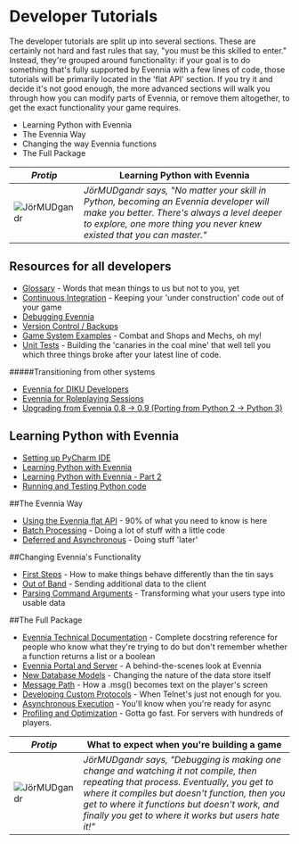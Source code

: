 # Developer Tutorials
The developer tutorials are split up into several sections. These are certainly not hard
and fast rules that say, "you must be this skilled to enter." Instead, they're grouped around functionality:
if your goal is to do something that's fully supported by Evennia with a few lines of code, those
tutorials will be primarily located in the 'flat API' section. If you try it and decide it's not
good enough, the more advanced sections will walk you through how you can modify parts of Evennia, or
remove them altogether, to get the exact functionality your game requires.

- Learning Python with Evennia
- The Evennia Way
- Changing the way Evennia functions
- The Full Package

|_Protip_|Learning Python with Evennia|
|---|---|
|![JörMUDgandr][logo] | _JörMUDgandr says, "No matter your skill in Python, becoming an Evennia developer will make you better. There's always a level deeper to explore, one more thing you never knew existed that you can master."_ |

## Resources for all developers
- [Glossary](Glossary) - Words that mean things to us but not to you, yet
- [Continuous Integration](Continuous-Integration) - Keeping your 'under construction' code out of your game
- [Debugging Evennia](Debugging)
- [Version Control / Backups](Version-Control)
- [Game System Examples](Tutorials) - Combat and Shops and Mechs, oh my!
- [Unit Tests](Unit-Testing) - Building the 'canaries in the coal mine' that well tell you which three things broke after your latest line of code.

#####Transitioning from other systems
- [Evennia for DIKU Developers](Evennia-for-Diku-Users)
- [Evennia for Roleplaying Sessions](Evennia-for-roleplaying-sessions)
- [Upgrading from Evennia 0.8 -> 0.9 (Porting from Python 2 -> Python 3) ](Python-3)

## Learning Python with Evennia
- [Setting up PyCharm IDE](Setting-up-PyCharm)
- [Learning Python with Evennia](Python-basic-introduction)
- [Learning Python with Evennia - Part 2](Python-basic-tutorial-part-two)
- [Running and Testing Python code](Execute-Python-Code)

##The Evennia Way
- [Using the Evennia flat API](Evennia-API) - 90% of what you need to know is here
- [Batch Processing](Batch-Processors) - Doing a lot of stuff with a little code
- [Deferred and Asynchronous](ASync-Lite) - Doing stuff 'later'

##Changing Evennia's Functionality
- [First Steps](First-Steps-Coding) - How to make things behave differently than the tin says
- [Out of Band](OOB) - Sending additional data to the client
- [Parsing Command Arguments](Parsing-command-arguments,-theory-and-best-practices) - Transforming what your users type into usable data

##The Full Package
- [Evennia Technical Documentation](TechDocs) - Complete docstring reference for people who know what they're trying to do but don't remember whether a function returns a list or a boolean
- [Evennia Portal and Server](Portal-And-Server) - A behind-the-scenes look at Evennia
- [New Database Models](New-Models) - Changing the nature of the data store itself
- [Message Path](Messagepath) - How a .msg() becomes text on the player's screen
- [Developing Custom Protocols](Custom-Protocols) - When Telnet's just not enough for you.
- [Asynchronous Execution](Async-Heavy) - You'll know when you're ready for async
- [Profiling and Optimization](Profiling) - Gotta go fast. For servers with hundreds of players.

|_Protip_|What to expect when you're building a game|
|---|---|
|![JörMUDgandr][logo] | _JörMUDgandr says, "Debugging is making one change and watching it not compile, then repeating that process. Eventually, you get to where it compiles but doesn't function, then you get to where it functions but doesn't work, and finally you get to where it works but users hate it!"_ |

[logo]: https://raw.githubusercontent.com/evennia/evennia/master/evennia/web/website/static/website/images/evennia_logo.png
